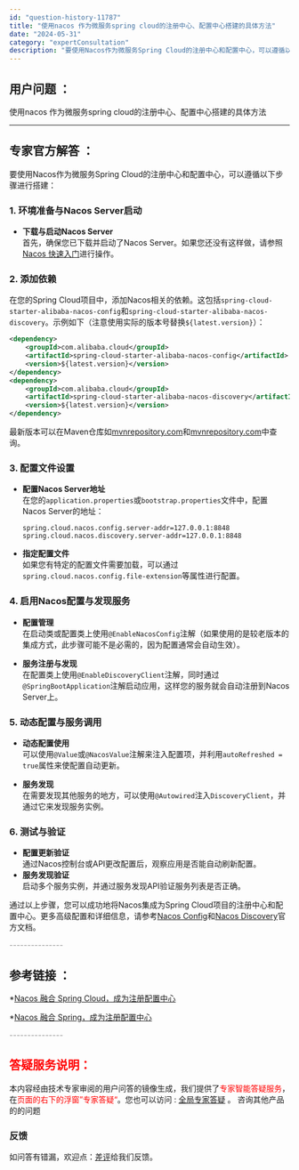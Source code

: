 ```yaml
---
id: "question-history-11787"
title: "使用nacos 作为微服务spring cloud的注册中心、配置中心搭建的具体方法"
date: "2024-05-31"
category: "expertConsultation"
description: "要使用Nacos作为微服务Spring Cloud的注册中心和配置中心，可以遵循以下步骤进行搭建：### 1. 环境准备与Nacos Server启动- **下载与启动Nacos Server**    首先，确保您已下载并启动了Nacos Server。如果您还没有这样做，请参照[Nacos 快速"
---
```


## 用户问题 ： 
 使用nacos 作为微服务spring cloud的注册中心、配置中心搭建的具体方法  

---------------
## 专家官方解答 ：

要使用Nacos作为微服务Spring Cloud的注册中心和配置中心，可以遵循以下步骤进行搭建：

### 1. 环境准备与Nacos Server启动
- **下载与启动Nacos Server**  
  首先，确保您已下载并启动了Nacos Server。如果您还没有这样做，请参照[Nacos 快速入门](../quickstart/quick-start.md)进行操作。

### 2. 添加依赖
在您的Spring Cloud项目中，添加Nacos相关的依赖。这包括`spring-cloud-starter-alibaba-nacos-config`和`spring-cloud-starter-alibaba-nacos-discovery`。示例如下（注意使用实际的版本号替换`${latest.version}`）：
```xml
<dependency>
    <groupId>com.alibaba.cloud</groupId>
    <artifactId>spring-cloud-starter-alibaba-nacos-config</artifactId>
    <version>${latest.version}</version>
</dependency>
<dependency>
    <groupId>com.alibaba.cloud</groupId>
    <artifactId>spring-cloud-starter-alibaba-nacos-discovery</artifactId>
    <version>${latest.version}</version>
</dependency>
```
最新版本可以在Maven仓库如[mvnrepository.com](https://mvnrepository.com/artifact/com.alibaba.cloud/spring-cloud-starter-alibaba-nacos-config)和[mvnrepository.com](https://mvnrepository.com/artifact/com.alibaba.cloud/spring-cloud-starter-alibaba-nacos-discovery)中查询。

### 3. 配置文件设置
- **配置Nacos Server地址**  
  在您的`application.properties`或`bootstrap.properties`文件中，配置Nacos Server的地址：
  ```properties
  spring.cloud.nacos.config.server-addr=127.0.0.1:8848
  spring.cloud.nacos.discovery.server-addr=127.0.0.1:8848
  ```

- **指定配置文件**  
  如果您有特定的配置文件需要加载，可以通过`spring.cloud.nacos.config.file-extension`等属性进行配置。

### 4. 启用Nacos配置与发现服务
- **配置管理**  
  在启动类或配置类上使用`@EnableNacosConfig`注解（如果使用的是较老版本的集成方式，此步骤可能不是必需的，因为配置通常会自动生效）。

- **服务注册与发现**  
  在配置类上使用`@EnableDiscoveryClient`注解，同时通过`@SpringBootApplication`注解启动应用，这样您的服务就会自动注册到Nacos Server上。

### 5. 动态配置与服务调用
- **动态配置使用**  
  可以使用`@Value`或`@NacosValue`注解来注入配置项，并利用`autoRefreshed = true`属性来使配置自动更新。

- **服务发现**  
  在需要发现其他服务的地方，可以使用`@Autowired`注入`DiscoveryClient`，并通过它来发现服务实例。

### 6. 测试与验证
- **配置更新验证**  
  通过Nacos控制台或API更改配置后，观察应用是否能自动刷新配置。
- **服务发现验证**  
  启动多个服务实例，并通过服务发现API验证服务列表是否正确。

通过以上步骤，您可以成功地将Nacos集成为Spring Cloud项目的注册中心和配置中心。更多高级配置和详细信息，请参考[Nacos Config](https://github.com/spring-cloud-incubator/spring-cloud-alibaba/wiki/Nacos-config)和[Nacos Discovery](https://github.com/spring-cloud-incubator/spring-cloud-alibaba/wiki/Nacos-discovery)官方文档。


<font color="#949494">---------------</font> 


## 参考链接 ：

*[Nacos 融合 Spring Cloud，成为注册配置中心](https://nacos.io/docs/latest/ecology/use-nacos-with-spring-cloud)
 
 *[Nacos 融合 Spring，成为注册配置中心](https://nacos.io/docs/latest/ecology/use-nacos-with-spring)


 <font color="#949494">---------------</font> 
 


## <font color="#FF0000">答疑服务说明：</font> 

本内容经由技术专家审阅的用户问答的镜像生成，我们提供了<font color="#FF0000">专家智能答疑服务</font>，在<font color="#FF0000">页面的右下的浮窗”专家答疑“</font>。您也可以访问 : [全局专家答疑](https://answer.opensource.alibaba.com/docs/intro) 。 咨询其他产品的的问题

### 反馈
如问答有错漏，欢迎点：[差评](https://ai.nacos.io/user/feedbackByEnhancerGradePOJOID?enhancerGradePOJOId=14856)给我们反馈。
